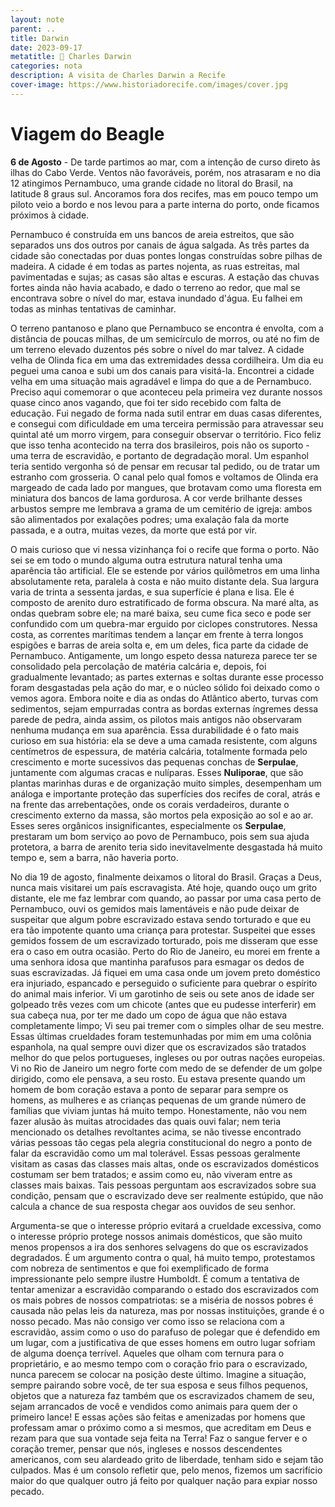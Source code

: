 ```yaml
---
layout: note
parent: ..
title: Darwin
date: 2023-09-17
metatitle: 👤 Charles Darwin
categories: nota
description: A visita de Charles Darwin a Recife
cover-image: https://www.historiadorecife.com/images/cover.jpg
---
```


# Viagem do Beagle

**6 de Agosto** - De tarde partimos ao mar, com a intenção de curso direto às ilhas do Cabo Verde. Ventos não favoráveis, porém, nos atrasaram e no dia 12 atingimos Pernambuco, uma grande cidade no litoral do Brasil, na latitude 8 graus sul. Ancoramos fora dos recifes, mas em pouco tempo um piloto veio a bordo e nos levou para a parte interna do porto, onde ficamos próximos à cidade.

Pernambuco é construída em uns bancos de areia estreitos, que são separados uns dos outros por canais de água salgada. As três partes da cidade são conectadas por duas pontes longas construídas sobre pilhas de madeira. A cidade é em todas as partes nojenta, as ruas estreitas, mal pavimentadas e sujas; as casas são altas e escuras. A estação das chuvas fortes ainda não havia acabado, e dado o terreno ao redor, que mal se encontrava sobre o nível do mar, estava inundado d'água. Eu falhei em todas as minhas tentativas de caminhar.

O terreno pantanoso e plano que Pernambuco se encontra é envolta, com a distância de poucas milhas, de um semicírculo de morros, ou até no fim de um terreno elevado duzentos pés sobre o nível do mar talvez. A cidade velha de Olinda fica em uma das extremidades dessa cordilheira. Um dia eu peguei uma canoa e subi um dos canais para visitá-la. Encontrei a cidade velha em uma situação mais agradável e limpa do que a de Pernambuco. Preciso aqui comemorar o que aconteceu pela primeira vez durante nossos quase cinco anos vagando, que foi ter sido recebido com falta de educação. Fui negado de forma nada sutil entrar em duas casas diferentes, e consegui com dificuldade em uma terceira permissão para atravessar seu quintal até um morro virgem, para conseguir observar o território. Fico feliz que isso tenha acontecido na terra dos brasileiros, pois não os suporto - uma terra de escravidão, e portanto de degradação moral. Um espanhol teria sentido vergonha só de pensar em recusar tal pedido, ou de tratar um estranho com grosseria. O canal pelo qual fomos e voltamos de Olinda era margeado de cada lado por mangues, que brotavam como uma floresta em miniatura dos bancos de lama gordurosa. A cor verde brilhante desses arbustos sempre me lembrava a grama de um cemitério de igreja: ambos são alimentados por exalações podres; uma exalação fala da morte passada, e a outra, muitas vezes, da morte que está por vir.

O mais curioso que vi nessa vizinhança foi o recife que forma o porto. Não sei se em todo o mundo alguma outra estrutura natural tenha uma aparência tão artificial. Ele se estende por vários quilômetros em uma linha absolutamente reta, paralela à costa e não muito distante dela. Sua largura varia de trinta a sessenta jardas, e sua superfície é plana e lisa. Ele é composto de arenito duro estratificado de forma obscura. Na maré alta, as ondas quebram sobre ele; na maré baixa, seu cume fica seco e pode ser confundido com um quebra-mar erguido por ciclopes construtores. Nessa costa, as correntes marítimas tendem a lançar em frente à terra longos espigões e barras de areia solta e, em um deles, fica parte da cidade de Pernambuco. Antigamente, um longo espeto dessa natureza parece ter se consolidado pela percolação de matéria calcária e, depois, foi gradualmente levantado; as partes externas e soltas durante esse processo foram desgastadas pela ação do mar, e o núcleo sólido foi deixado como o vemos agora. Embora noite e dia as ondas do Atlântico aberto, turvas com sedimentos, sejam empurradas contra as bordas externas íngremes dessa parede de pedra, ainda assim, os pilotos mais antigos não observaram nenhuma mudança em sua aparência. Essa durabilidade é o fato mais curioso em sua história: ela se deve a uma camada resistente, com alguns centímetros de espessura, de matéria calcária, totalmente formada pelo crescimento e morte sucessivos das pequenas conchas de **Serpulae**, juntamente com algumas cracas e nulíparas. Esses **Nuliporae**, que são plantas marinhas duras e de organização muito simples, desempenham um análoga e importante proteção das superfícies dos recifes de coral, atrás e na frente das arrebentações, onde os corais verdadeiros, durante o crescimento externo da massa, são mortos pela exposição ao sol e ao ar. Esses seres orgânicos insignificantes, especialmente os **Serpulae**, prestaram um bom serviço ao povo de Pernambuco, pois sem sua ajuda protetora, a barra de arenito teria sido inevitavelmente desgastada há muito tempo e, sem a barra, não haveria porto.

No dia 19 de agosto, finalmente deixamos o litoral do Brasil. Graças a Deus, nunca mais visitarei um país escravagista. Até hoje, quando ouço um grito distante, ele me faz lembrar com quando, ao passar por uma casa perto de Pernambuco, ouvi os gemidos mais lamentáveis e não pude deixar de suspeitar que algum pobre escravizado estava sendo torturado e que eu era tão impotente quanto uma criança para protestar. Suspeitei que esses gemidos fossem de um escravizado torturado, pois me disseram que esse era o caso em outra ocasião. Perto do Rio de Janeiro, eu morei em frente a uma senhora idosa que mantinha parafusos para esmagar os dedos de suas escravizadas. Já fiquei em uma casa onde um jovem preto doméstico era injuriado, espancado e perseguido o suficiente para quebrar o espírito do animal mais inferior. Vi um garotinho de seis ou sete anos de idade ser golpeado três vezes com um chicote (antes que eu pudesse interferir) em sua cabeça nua, por ter me dado um copo de água que não estava completamente limpo; Vi seu pai tremer com o simples olhar de seu mestre. Essas últimas crueldades foram testemunhadas por mim em uma colônia espanhola, na qual sempre ouvi dizer que os escravizados são tratados melhor do que pelos portugueses, ingleses ou por outras nações europeias. Vi no Rio de Janeiro um negro forte com medo de se defender de um golpe dirigido, como ele pensava, a seu rosto. Eu estava presente quando um homem de bom coração estava a ponto de separar para sempre os homens, as mulheres e as crianças pequenas de um grande número de famílias que viviam juntas há muito tempo. Honestamente, não vou nem fazer alusão às muitas atrocidades das quais ouvi falar; nem teria mencionado os detalhes revoltantes acima, se não tivesse encontrado várias pessoas tão cegas pela alegria constitucional do negro a ponto de falar da escravidão como um mal tolerável. Essas pessoas geralmente visitam as casas das classes mais altas, onde os escravizados domésticos costumam ser bem tratados; e assim como eu, não viveram entre as classes mais baixas. Tais pessoas perguntam aos escravizados sobre sua condição, pensam que o escravizado deve ser realmente estúpido, que não calcula a chance de sua resposta chegar aos ouvidos de seu senhor.

Argumenta-se que o interesse próprio evitará a crueldade excessiva, como o interesse próprio protege nossos animais domésticos, que são muito menos propensos a ira dos senhores selvagens do que os escravizados degradados. É um argumento contra o qual, há muito tempo, protestamos com nobreza de sentimentos e que foi exemplificado de forma impressionante pelo sempre ilustre Humboldt. É comum a tentativa de tentar amenizar a escravidão comparando o estado dos escravizados com os mais pobres de nossos compatriotas: se a miséria de nossos pobres é causada não pelas leis da natureza, mas por nossas instituições, grande é o nosso pecado. Mas não consigo ver como isso se relaciona com a escravidão, assim como o uso do parafuso de polegar que é defendido em um lugar, com a justificativa de que esses homens em outro lugar sofriam de alguma doença terrível. Aqueles que olham com ternura para o proprietário, e ao mesmo tempo com o coração frio para o escravizado, nunca parecem se colocar na posição deste último. Imagine a situação, sempre pairando sobre você, de ter sua esposa e seus filhos pequenos, objetos que a natureza faz também que os escravizados chamem de seu, sejam arrancados de você e vendidos como animais para quem der o primeiro lance! E essas ações são feitas e amenizadas por homens que professam amar o próximo como a si mesmos, que acreditam em Deus e rezam para que sua vontade seja feita na Terra! Faz o sangue ferver e o coração tremer, pensar que nós, ingleses e nossos descendentes americanos, com seu alardeado grito de liberdade, tenham sido e sejam tão culpados. Mas é um consolo refletir que, pelo menos, fizemos um sacrifício maior do que qualquer outro já feito por qualquer nação para expiar nosso pecado.